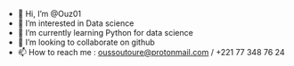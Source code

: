 - 👋 Hi, I’m @Ouz01
- 👀 I’m interested in Data science
- 🌱 I’m currently learning Python for data science
- 💞️ I’m looking to collaborate on github
- 📫 How to reach me : oussoutoure@protonmail.com / +221 77 348 76 24

<!---
Ouz01/Ouz01 is a ✨ special ✨ repository because its `README.md` (this file) appears on your GitHub profile.
You can click the Preview link to take a look at your changes.
--->
